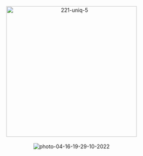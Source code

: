 <div align="center">
  <a href="https://goo.su/69ZQBhx" target="_blank"><img src="https://i.postimg.cc/P5fQppnw/221-uniq-5.png" border='0' width='350' alt="221-uniq-5"/></a><br><br>
  <img src="https://i.postimg.cc/8cTh1q0F/photo-04-16-19-29-10-2022.jpg" alt="photo-04-16-19-29-10-2022"/>
</div>
